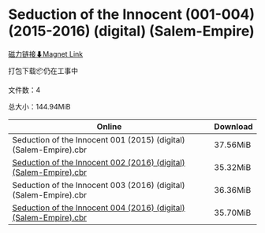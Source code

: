 # Seduction of the Innocent (001-004) (2015-2016) (digital) (Salem-Empire)

[磁力链接⬇Magnet Link](magnet:?xt=urn:btih:0503c025020cbd7e889460f4fe9841270e942361&dn=Seduction%20of%20the%20Innocent%20%28001-004%29%20%282015-2016%29%20%28digital%29%20%28Salem-Empire%29)

打包下载📦仍在工事中

文件数：4

总大小：144.94MiB

Online | Download
--- | ---
Seduction of the Innocent 001 (2015) (digital) (Salem-Empire).cbr | 37.56MiB
[Seduction of the Innocent 002 (2016) (digital) (Salem-Empire).cbr](https://github.com/alicewish/markdown/blob/master/comic/Seduction-of-Innocent-002-2016-digital-Salem-Empire-cbr.md) | 35.32MiB
Seduction of the Innocent 003 (2016) (digital) (Salem-Empire).cbr | 36.36MiB
[Seduction of the Innocent 004 (2016) (digital) (Salem-Empire).cbr](https://github.com/alicewish/markdown/blob/master/comic/Seduction-of-Innocent-004-2016-digital-Salem-Empire-cbr.md) | 35.70MiB